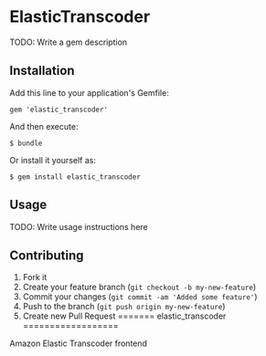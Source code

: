 # ElasticTranscoder

TODO: Write a gem description

## Installation

Add this line to your application's Gemfile:

    gem 'elastic_transcoder'

And then execute:

    $ bundle

Or install it yourself as:

    $ gem install elastic_transcoder

## Usage

TODO: Write usage instructions here

## Contributing

1. Fork it
2. Create your feature branch (`git checkout -b my-new-feature`)
3. Commit your changes (`git commit -am 'Added some feature'`)
4. Push to the branch (`git push origin my-new-feature`)
5. Create new Pull Request
=======
elastic_transcoder
==================

Amazon Elastic Transcoder frontend
